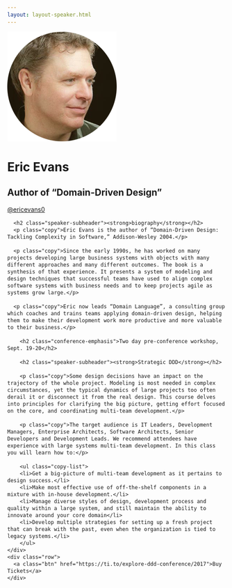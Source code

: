 ```yaml
---
layout: layout-speaker.html
---
```


<div class="container section featured-speaker">
  <div class="row">
    <div class="col-xs-12 col-sm-2 img-container">
      <img class="speaker-page-img" src="../img/speakers/Eric-Evans-ON.png" />
      </div>
    <div class="col-xs-12 col-sm-10 copy-container">
      <h1 class="speaker-header">Eric Evans</h1>
      <h2 class="speaker-subtitle">Author of “Domain-Driven Design”</h2>
      <p class="copy"><a class="speaker-handle" href="https://twitter.com/ericevans0" target="_blank">@ericevans0</a></p>

      <h2 class="speaker-subheader"><strong>biography</strong></h2>
      <p class="copy">Eric Evans is the author of “Domain-Driven Design: Tackling Complexity in Software,” Addison-Wesley 2004.</p>

      <p class="copy">Since the early 1990s, he has worked on many projects developing large business systems with objects with many different approaches and many different outcomes. The book is a synthesis of that experience. It presents a system of modeling and design techniques that successful teams have used to align complex software systems with business needs and to keep projects agile as systems grow large.</p>

      <p class="copy">Eric now leads “Domain Language”, a consulting group which coaches and trains teams applying domain-driven design, helping them to make their development work more productive and more valuable to their business.</p>

        <h2 class="conference-emphasis">Two day pre-conference workshop, Sept. 19-20</h2>

        <h2 class="speaker-subheader"><strong>Strategic DDD</strong></h2>

        <p class="copy">Some design decisions have an impact on the trajectory of the whole project. Modeling is most needed in complex circumstances, yet the typical dynamics of large projects too often derail it or disconnect it from the real design. This course delves into principles for clarifying the big picture, getting effort focused on the core, and coordinating multi-team development.</p>

        <p class="copy">The target audience is IT Leaders, Development Managers, Enterprise Architects, Software Architects, Senior Developers and Development Leads. We recommend attendees have experience with large systems multi-team development. In this class you will learn how to:</p>

        <ul class="copy-list">
        <li>Get a big-picture of multi-team development as it pertains to design success.</li>
        <li>Make most effective use of off-the-shelf components in a mixture with in-house development.</li>
        <li>Manage diverse styles of design, development process and quality within a large system, and still maintain the ability to innovate around your core domain</li>
        <li>Develop multiple strategies for setting up a fresh project that can break with the past, even when the organization is tied to legacy systems.</li>
        </ul>      
    </div>
    <div class="row">
      <a class="btn" href="https://ti.to/explore-ddd-conference/2017">Buy Tickets</a>
    </div>
</div>
</div>
